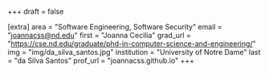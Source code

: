 +++
draft = false

[extra]
area = "Software Engineering, Software Security"
email = "joannacss@nd.edu"
first = "Joanna Cecilia"
grad_url = "https://cse.nd.edu/graduate/phd-in-computer-science-and-engineering/"
img = "img/da_silva_santos.jpg"
institution = "University of Notre Dame"
last = "da Silva Santos"
prof_url = "joannacss.github.io"
+++